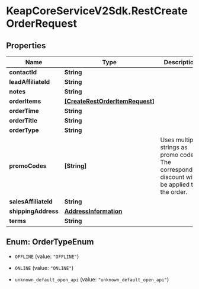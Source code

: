 # KeapCoreServiceV2Sdk.RestCreateOrderRequest

## Properties

Name | Type | Description | Notes
------------ | ------------- | ------------- | -------------
**contactId** | **String** |  | 
**leadAffiliateId** | **String** |  | [optional] 
**notes** | **String** |  | [optional] 
**orderItems** | [**[CreateRestOrderItemRequest]**](CreateRestOrderItemRequest.md) |  | 
**orderTime** | **String** |  | 
**orderTitle** | **String** |  | 
**orderType** | **String** |  | 
**promoCodes** | **[String]** | Uses multiple strings as promo codes. The corresponding discount will be applied to the order. | [optional] 
**salesAffiliateId** | **String** |  | [optional] 
**shippingAddress** | [**AddressInformation**](AddressInformation.md) |  | [optional] 
**terms** | **String** |  | [optional] 



## Enum: OrderTypeEnum


* `OFFLINE` (value: `"OFFLINE"`)

* `ONLINE` (value: `"ONLINE"`)

* `unknown_default_open_api` (value: `"unknown_default_open_api"`)




